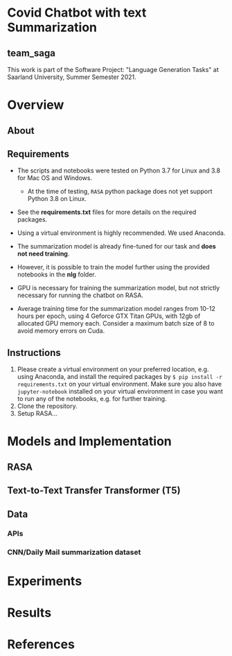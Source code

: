 # Covid Chatbot with text Summarization

## team_saga

This work is part of the Software Project: "Language Generation Tasks" at Saarland University, Summer Semester 2021.


# Overview

## About

## Requirements

* The scripts and notebooks were tested on Python 3.7 for Linux and 3.8 for Mac OS and Windows.
  * At the time of testing, `RASA` python package does not yet support Python 3.8 on Linux.
* See the **requirements.txt** files for more details on the required packages.
* Using a virtual environment is highly recommended. We used Anaconda.

* The summarization model is already fine-tuned for our task and **does not need training**.
* However, it is possible to train the model further using the provided notebooks in the **nlg** folder. 
* GPU is necessary for training the summarization model, but not strictly necessary for running the chatbot on RASA.
* Average training time for the summarization model ranges from 10-12 hours per epoch, using 4 Geforce GTX Titan GPUs, with 12gb of allocated GPU memory each. Consider a maximum batch size of 8 to avoid memory errors on Cuda.

## Instructions

1. Please create a virtual environment on your preferred location, e.g. using Anaconda, and install the required packages by `$ pip install -r requirements.txt` on your virtual environment. Make sure you also have `jupyter-notebook` installed on your virtual environment in case you want to run any of the notebooks, e.g. for further training.
2. Clone the repository.
3. Setup RASA...

# Models and Implementation

## RASA

## Text-to-Text Transfer Transformer (T5)

## Data

### APIs

### CNN/Daily Mail summarization dataset

# Experiments

# Results

# References

